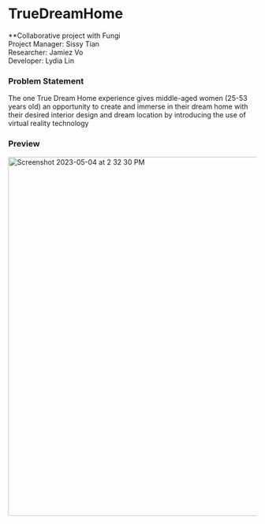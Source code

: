# TrueDreamHome
**Collaborative project with Fungi  
 Project Manager: Sissy Tian   
 Researcher: Jamiez Vo  
 Developer: Lydia Lin  

### Problem Statement
The one True Dream Home experience gives middle-aged women (25-53 years old) an opportunity to create and immerse in their dream home with their desired interior design and dream location by introducing the use of virtual reality technology

### Preview

<img width="729" alt="Screenshot 2023-05-04 at 2 32 30 PM" src="https://github.com/lydia-lll/TrueDreamHome/assets/86812182/4ecdd3ea-6675-40b5-9ba1-6aafd1a2365e">
